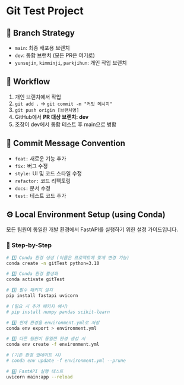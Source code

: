# Git Test Project

## 🧭 Branch Strategy
- `main`: 최종 배포용 브랜치
- `dev`: 통합 브랜치 (모든 PR은 여기로)
- `yunsujin`, `kimminji`, `parkjihun`: 개인 작업 브랜치

## 🧱 Workflow
1. 개인 브랜치에서 작업
2. `git add .` → `git commit -m "커밋 메시지"`
3. `git push origin [브랜치명]`
4. GitHub에서 **PR 대상 브랜치: dev**
5. 조장이 dev에서 통합 테스트 후 main으로 병합

## 💬 Commit Message Convention
- `feat:` 새로운 기능 추가  
- `fix:` 버그 수정  
- `style:` UI 및 코드 스타일 수정  
- `refactor:` 코드 리팩토링  
- `docs:` 문서 수정  
- `test:` 테스트 코드 추가  

## ⚙️ Local Environment Setup (using Conda)

모든 팀원이 동일한 개발 환경에서 FastAPI를 실행하기 위한 설정 가이드입니다.

### 🧱 Step-by-Step

```bash
# 1️⃣ Conda 환경 생성 (이름은 프로젝트에 맞게 변경 가능)
conda create -n gitTest python=3.10

# 2️⃣ Conda 환경 활성화
conda activate gitTest

# 3️⃣ 필수 패키지 설치
pip install fastapi uvicorn

# (필요 시 추가 패키지 예시)
# pip install numpy pandas scikit-learn

# 4️⃣ 현재 환경을 environment.yml로 저장
conda env export > environment.yml

# 5️⃣ 다른 팀원이 동일한 환경 생성 시
conda env create -f environment.yml

# (기존 환경 업데이트 시)
# conda env update -f environment.yml --prune

# 6️⃣ FastAPI 실행 테스트
uvicorn main:app --reload
